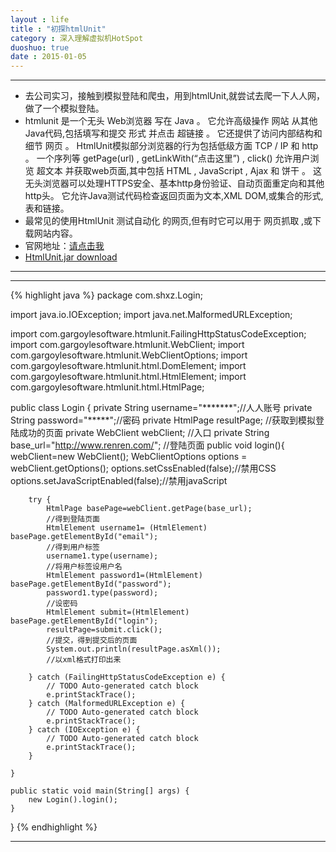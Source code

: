 ```yaml
---
layout : life
title : "初探htmlUnit"
category : 深入理解虚拟机HotSpot
duoshuo: true
date : 2015-01-05
---
```


--------------

* 去公司实习，接触到模拟登陆和爬虫，用到htmlUnit,就尝试去爬一下人人网，做了一个模拟登陆。
* htmlunit 是一个无头 Web浏览器 写在 Java 。 它允许高级操作 网站 从其他Java代码,包括填写和提交 形式 并点击 超链接 。 它还提供了访问内部结构和细节 网页 。 HtmlUnit模拟部分浏览器的行为包括低级方面 TCP / IP 和 http 。 一个序列等 getPage(url) , getLinkWith(“点击这里”) , click() 允许用户浏览 超文本 并获取web页面,其中包括 HTML , JavaScript , Ajax 和 饼干 。 这无头浏览器可以处理HTTPS安全、基本http身份验证、自动页面重定向和其他http头。 它允许Java测试代码检查返回页面为文本,XML DOM,或集合的形式,表和链接。 
* 最常见的使用HtmlUnit 测试自动化 的网页,但有时它可以用于 网页抓取 ,或下载网站内容。 
* 官网地址：[请点击我](http://htmlunit.sourceforge.net/)
* [HtmlUnit.jar download](/resource/HtmlUnit.zip)
---------------

-----------------------
{% highlight java %}
package com.shxz.Login;

import java.io.IOException;
import java.net.MalformedURLException;

import com.gargoylesoftware.htmlunit.FailingHttpStatusCodeException;
import com.gargoylesoftware.htmlunit.WebClient;
import com.gargoylesoftware.htmlunit.WebClientOptions;
import com.gargoylesoftware.htmlunit.html.DomElement;
import com.gargoylesoftware.htmlunit.html.HtmlElement;
import com.gargoylesoftware.htmlunit.html.HtmlPage;



public class Login {
	private String username="*******";//人人账号
	private String password="*****";//密码
	private HtmlPage resultPage; //获取到模拟登陆成功的页面
	private WebClient webClient; //入口
	private String base_url="http://www.renren.com/"; //登陆页面
	public void login(){
		webClient=new WebClient();
		WebClientOptions options = webClient.getOptions();
		options.setCssEnabled(false);//禁用CSS
		options.setJavaScriptEnabled(false);//禁用javaScript
		
		try {
			HtmlPage basePage=webClient.getPage(base_url);
			//得到登陆页面
			HtmlElement username1= (HtmlElement) basePage.getElementById("email");
			//得到用户标签
			username1.type(username);
			//将用户标签设用户名
			HtmlElement password1=(HtmlElement) basePage.getElementById("password");
			password1.type(password);
			//设密码
			HtmlElement submit=(HtmlElement) basePage.getElementById("login");
			resultPage=submit.click();
			//提交，得到提交后的页面
			System.out.println(resultPage.asXml());
			//以xml格式打印出来

		} catch (FailingHttpStatusCodeException e) {
			// TODO Auto-generated catch block
			e.printStackTrace();
		} catch (MalformedURLException e) {
			// TODO Auto-generated catch block
			e.printStackTrace();
		} catch (IOException e) {
			// TODO Auto-generated catch block
			e.printStackTrace();
		}
		
	}

	public static void main(String[] args) {
		new Login().login();
	}
}
 {% endhighlight %}

------------

